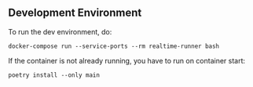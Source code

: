 ## Development Environment

To run the dev environment, do:

```
docker-compose run --service-ports --rm realtime-runner bash
```

If the container is not already running, you have to run on container start:

```
poetry install --only main
```
